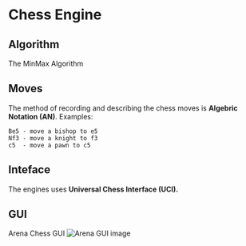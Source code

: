 # Chess Engine

## Algorithm
The MinMax Algorithm
## Moves
The method of recording and describing the chess moves is **Algebric Notation (AN)**.
Examples:
```
Be5 - move a bishop to e5
Nf3 - move a knight to f3 
c5  - move a pawn to c5

```
## Inteface
The engines uses **Universal Chess Interface (UCI).**
## GUI
Arena Chess GUI
![Arena GUI image](http://www.playwitharena.de/pic/Screenshot4.jpg)

